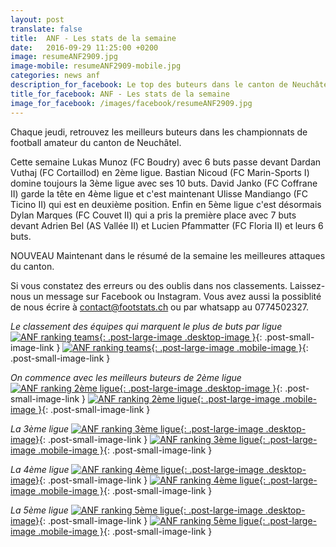 ```yaml
---
layout: post
translate: false
title:  ANF - Les stats de la semaine
date:   2016-09-29 11:25:00 +0200
image: resumeANF2909.jpg
image-mobile: resumeANF2909-mobile.jpg
categories: news anf
description_for_facebook: Le top des buteurs dans le canton de Neuchâtel.
title_for_facebook: ANF - Les stats de la semaine
image_for_facebook: /images/facebook/resumeANF2909.jpg
---
```

Chaque jeudi, retrouvez les meilleurs buteurs dans les championnats de football amateur du canton de Neuchâtel.

Cette semaine Lukas Munoz	(FC Boudry) avec 6 buts passe devant Dardan Vuthaj (FC Cortaillod) en 2ème ligue. Bastian Nicoud (FC Marin-Sports I) domine toujours la 3ème ligue avec ses 10 buts. David Janko (FC Coffrane II) garde la tête en 4ème ligue et c'est maintenant Ulisse Mandiango (FC Ticino II) qui est en deuxième position. Enfin en 5ème ligue c'est désormais Dylan Marques	(FC Couvet II) qui a pris la première place avec 7 buts devant Adrien Bel (AS Vallée II) et Lucien Pfammatter (FC Floria II) et leurs 6 buts.

NOUVEAU Maintenant dans le résumé de la semaine les meilleures attaques du canton.

Si vous constatez des erreurs ou des oublis dans nos classements. Laissez-nous un message sur Facebook ou Instagram. Vous avez aussi la possiblité de nous écrire à contact@footstats.ch ou par whatsapp au 0774502327.

_Le classement des équipes qui marquent le plus de buts par ligue_
[![ANF ranking teams]({{site.url}}/images/posts/rankings/resumeANFA2909.jpg){: .post-large-image .desktop-image }]({{site.url}}/images/posts/rankings/resumeANFA2909.jpg){: .post-small-image-link }
[![ANF ranking teams]({{site.url}}/images/posts/rankings/resumeANFA2909-mobile.jpg){: .post-large-image .mobile-image }]({{site.url}}/images/posts/rankings/resumeANFA2909-mobile.jpg){: .post-small-image-link }

_On commence avec les meilleurs buteurs de 2ème ligue_
[![ANF ranking 2ème ligue]({{site.url}}/images/posts/rankings/resumeANF22909.jpg){: .post-large-image .desktop-image }]({{site.url}}/images/posts/rankings/resumeANF22909.jpg){: .post-small-image-link }
[![ANF ranking 2ème ligue]({{site.url}}/images/posts/rankings/resumeANF22909-mobile.jpg){: .post-large-image .mobile-image }]({{site.url}}/images/posts/rankings/resumeANF22909-mobile.jpg){: .post-small-image-link }

_La 3ème ligue_
[![ANF ranking 3ème ligue]({{site.url}}/images/posts/rankings/resumeANF32909.jpg){: .post-large-image .desktop-image}]({{site.url}}/images/posts/rankings/resumeANF32909.jpg){: .post-small-image-link }
[![ANF ranking 3ème ligue]({{site.url}}/images/posts/rankings/resumeANF32909-mobile.jpg){: .post-large-image .mobile-image }]({{site.url}}/images/posts/rankings/resumeANF32909-mobile.jpg){: .post-small-image-link }

_La 4ème ligue_
[![ANF ranking 4ème ligue]({{site.url}}/images/posts/rankings/resumeANF42909.jpg){: .post-large-image .desktop-image}]({{site.url}}/images/posts/rankings/resumeANF42909.jpg){: .post-small-image-link }
[![ANF ranking 4ème ligue]({{site.url}}/images/posts/rankings/resumeANF42909-mobile.jpg){: .post-large-image .mobile-image }]({{site.url}}/images/posts/rankings/resumeANF42909-mobile.jpg){: .post-small-image-link }

_La 5ème ligue_
[![ANF ranking 5ème ligue]({{site.url}}/images/posts/rankings/resumeANF52909.jpg){: .post-large-image .desktop-image}]({{site.url}}/images/posts/rankings/resumeANF52909.jpg){: .post-small-image-link }
[![ANF ranking 5ème ligue]({{site.url}}/images/posts/rankings/resumeANF52909-mobile.jpg){: .post-large-image .mobile-image }]({{site.url}}/images/posts/rankings/resumeANF52909-mobile.jpg){: .post-small-image-link }